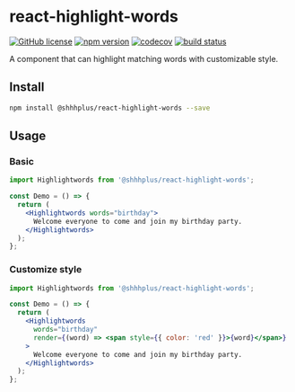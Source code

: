 # react-highlight-words

[![GitHub license](https://img.shields.io/badge/license-MIT-blue.svg)](https://github.com/shhhplus/react-highlight-words/blob/master/LICENSE) [![npm version](https://img.shields.io/npm/v/@shhhplus/react-highlight-words.svg?style=flat)](https://www.npmjs.com/package/@shhhplus/react-highlight-words) [![codecov](https://img.shields.io/codecov/c/github/shhhplus/react-highlight-words/main?token=4MY5JFP8BX)](https://codecov.io/gh/shhhplus/react-highlight-words) [![build status](https://img.shields.io/github/actions/workflow/status/shhhplus/react-highlight-words/cd.yml)](https://github.com/shhhplus/react-highlight-words/actions)

A component that can highlight matching words with customizable style.

## Install

```sh
npm install @shhhplus/react-highlight-words --save
```

## Usage

### Basic

```jsx
import Highlightwords from '@shhhplus/react-highlight-words';

const Demo = () => {
  return (
    <Highlightwords words="birthday">
      Welcome everyone to come and join my birthday party.
    </Highlightwords>
  );
};
```

### Customize style

```jsx
import Highlightwords from '@shhhplus/react-highlight-words';

const Demo = () => {
  return (
    <Highlightwords
      words="birthday"
      render={(word) => <span style={{ color: 'red' }}>{word}</span>}
    >
      Welcome everyone to come and join my birthday party.
    </Highlightwords>
  );
};
```
